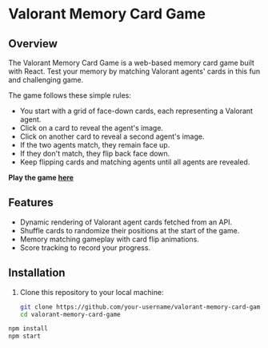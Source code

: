 # Valorant Memory Card Game

## Overview

The Valorant Memory Card Game is a web-based memory card game built with React. Test your memory by matching Valorant agents' cards in this fun and challenging game.

The game follows these simple rules:

- You start with a grid of face-down cards, each representing a Valorant agent.
- Click on a card to reveal the agent's image.
- Click on another card to reveal a second agent's image.
- If the two agents match, they remain face up.
- If they don't match, they flip back face down.
- Keep flipping cards and matching agents until all agents are revealed.

**Play the game [here](#link-to-your-game)**

## Features

- Dynamic rendering of Valorant agent cards fetched from an API.
- Shuffle cards to randomize their positions at the start of the game.
- Memory matching gameplay with card flip animations.
- Score tracking to record your progress.

## Installation

1. Clone this repository to your local machine:
   ```bash
   git clone https://github.com/your-username/valorant-memory-card-game.git
   cd valorant-memory-card-game
   ```

```bash
npm install
npm start
```
